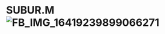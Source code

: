 # SUBUR.M![FB_IMG_16419239899066271](https://user-images.githubusercontent.com/80770646/153768511-a3770ce3-3046-4e04-9f87-600c2729f057.jpg)
